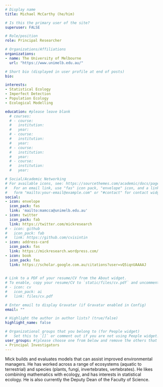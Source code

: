 ```yaml
---
# Display name
title: Michael McCarthy (he/him)

# Is this the primary user of the site?
superuser: FALSE

# Role/position
role: Principal Researcher

# Organizations/Affiliations
organizations:
- name: The University of Melbourne
  url: "https://www.unimelb.edu.au/"

# Short bio (displayed in user profile at end of posts)
bio:

interests:
- Statistical Ecology
- Imperfect Detection
- Population Ecology
- Ecological Modelling

education: #please leave blank
  # courses:
  # - course:
  #   institution: 
  #   year: 
  # - course:
  #   institution: 
  #   year: 
  # - course:
  #   institution: 
  #   year: 
  # - course: 
  #   institution: 
  #   year: 

# Social/Academic Networking
# For available icons, see: https://sourcethemes.com/academic/docs/page-builder/#icons
#   For an email link, use "fas" icon pack, "envelope" icon, and a link in the
#   form "mailto:your-email@example.com" or "#contact" for contact widget.
social:
- icon: envelope
  icon_pack: fas
  link: 'mailto:mamcca@unimelb.edu.au'
- icon: twitter
  icon_pack: fab
  link: https://twitter.com/mickresearch
# - icon: github
#   icon_pack: fab
#   link: https://github.com/cvisintin
- icon: address-card
  icon_pack: fas
  link: https://mickresearch.wordpress.com/
- icon: book
  icon_pack: fas
  link: https://scholar.google.com.au/citations?user=vQ5iqnUAAAAJ
    
  
# Link to a PDF of your resume/CV from the About widget.
# To enable, copy your resume/CV to `static/files/cv.pdf` and uncomment the lines below.
# - icon: cv
#   icon_pack: ai
#   link: files/cv.pdf

# Enter email to display Gravatar (if Gravatar enabled in Config)
email: ""

# Highlight the author in author lists? (true/false)
highlight_name: false

# Organizational groups that you belong to (for People widget)
#   Set this to `[]` or comment out if you are not using People widget.
user_groups: #(please choose one from below and remove the others that aren't needed)
- Principal Investigators
---
```


Mick builds and evaluates models that can assist improved environmental managers. He has worked across a range of ecosystems (aquatic to terrestrial) and species (plants, fungi, invertebrates, vertebrates). He likes combining mathematics with ecology, and has interests in statistical ecology. He is also currently the Deputy Dean of the Faculty of Science.